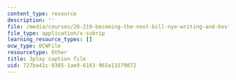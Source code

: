```yaml
---
content_type: resource
description: ''
file: /media/courses/20-219-becoming-the-next-bill-nye-writing-and-hosting-the-educational-show-january-iap-2015/727ba41c93851ae96163965a11579872_A7dxk0beojA.srt
file_type: application/x-subrip
learning_resource_types: []
ocw_type: OCWFile
resourcetype: Other
title: 3play caption file
uid: 727ba41c-9385-1ae9-6163-965a11579872
---
```

